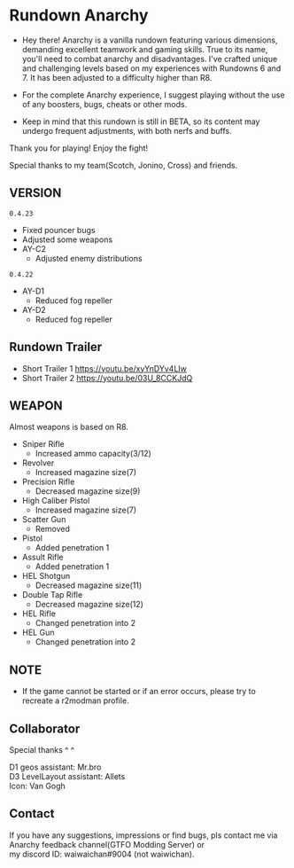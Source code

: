 # Rundown Anarchy

- Hey there! Anarchy is a vanilla rundown featuring various dimensions, demanding excellent teamwork and gaming skills. True to its name, you'll need to combat anarchy and disadvantages. I've crafted unique and challenging levels based on my experiences with Rundowns 6 and 7. It has been adjusted to a difficulty higher than R8.

- For the complete Anarchy experience, I suggest playing without the use of any boosters, bugs, cheats or other mods.

- Keep in mind that this rundown is still in BETA, so its content may undergo frequent adjustments, with both nerfs and buffs.

Thank you for playing! Enjoy the fight!  

Special thanks to my team(Scotch, Jonino, Cross) and friends.

## VERSION

```0.4.23```

- Fixed pouncer bugs
- Adjusted some weapons
- AY-C2
  - Adjusted enemy distributions

```0.4.22```

- AY-D1
  - Reduced fog repeller
- AY-D2
  - Reduced fog repeller

## Rundown Trailer

- Short Trailer 1 <https://youtu.be/xyYnDYv4LIw>
- Short Trailer 2 <https://youtu.be/03U_8CCKJdQ>

## WEAPON

Almost weapons is based on R8.

- Sniper Rifle
  - Increased ammo capacity(3/12)
- Revolver
  - Increased magazine size(7)
- Precision Rifle
  - Decreased magazine size(9)
- High Caliber Pistol
  - Increased magazine size(7)
- Scatter Gun
  - Removed
- Pistol
  - Added penetration 1
- Assult Rifle
  - Added penetration 1
- HEL Shotgun
  - Decreased magazine size(11)
- Double Tap Rifle
  - Decreased magazine size(12)
- HEL Rifle
  - Changed penetration into 2
- HEL Gun
  - Changed penetration into 2

## NOTE

- If the game cannot be started or if an error occurs, please try to recreate a r2modman profile.

## Collaborator

Special thanks ^ ^

D1 geos assistant: Mr.bro  
D3 LevelLayout assistant: Allets  
Icon: Van Gogh

## Contact

If you have any suggestions, impressions or find bugs, pls contact me via  
Anarchy feedback channel(GTFO Modding Server) or  
my discord ID: waiwaichan#9004 (not waiwichan).
